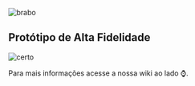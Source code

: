 ![brabo](https://user-images.githubusercontent.com/48137972/92975367-76798500-f45e-11ea-98d7-4636c014b5d5.png)

## Protótipo de Alta Fidelidade

![certo](https://user-images.githubusercontent.com/48137972/92975570-ef78dc80-f45e-11ea-951f-a2a34d459638.gif)

Para mais informações acesse a nossa wiki ao lado ⌚.
